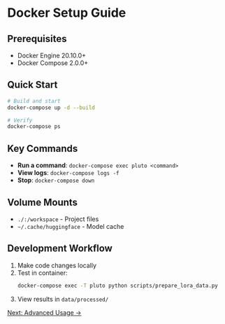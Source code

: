 # Docker Setup Guide

## Prerequisites
- Docker Engine 20.10.0+
- Docker Compose 2.0.0+

## Quick Start
```bash
# Build and start
docker-compose up -d --build

# Verify
docker-compose ps
```

## Key Commands
- **Run a command**: `docker-compose exec pluto <command>`
- **View logs**: `docker-compose logs -f`
- **Stop**: `docker-compose down`

## Volume Mounts
- `./:/workspace` - Project files
- `~/.cache/huggingface` - Model cache

## Development Workflow
1. Make code changes locally
2. Test in container:
   ```bash
   docker-compose exec -T pluto python scripts/prepare_lora_data.py
   ```
3. View results in `data/processed/`

[Next: Advanced Usage →](advanced_usage.md)
